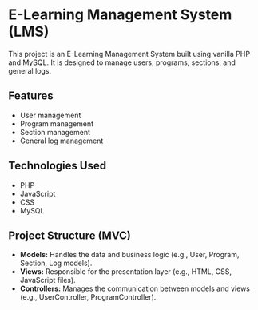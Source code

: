 # E-Learning Management System (LMS)

This project is an E-Learning Management System built using vanilla PHP and MySQL. It is designed to manage users, programs, sections, and general logs.

## Features

- User management
- Program management
- Section management
- General log management

## Technologies Used

- PHP
- JavaScript
- CSS
- MySQL

## Project Structure (MVC)

- **Models:** Handles the data and business logic (e.g., User, Program, Section, Log models).
- **Views:** Responsible for the presentation layer (e.g., HTML, CSS, JavaScript files).
- **Controllers:** Manages the communication between models and views (e.g., UserController, ProgramController).

